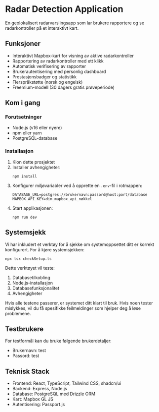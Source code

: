 # Radar Detection Application

En geolokalisert radarvarslingsapp som lar brukere rapportere og se radarkontroller på et interaktivt kart.

## Funksjoner

- Interaktivt Mapbox-kart for visning av aktive radarkontroller
- Rapportering av radarkontroller med ett klikk
- Automatisk verifisering av rapporter
- Brukerautentisering med personlig dashboard
- Prestasjonsbadger og statistikk
- Flerspråkstøtte (norsk og engelsk)
- Freemium-modell (30 dagers gratis prøveperiode)

## Kom i gang

### Forutsetninger

- Node.js (v16 eller nyere)
- npm eller yarn
- PostgreSQL-database

### Installasjon

1. Klon dette prosjektet
2. Installer avhengigheter:
   ```
   npm install
   ```
3. Konfigurer miljøvariabler ved å opprette en `.env`-fil i rotmappen:
   ```
   DATABASE_URL=postgres://brukernavn:passord@host:port/database
   MAPBOX_API_KEY=din_mapbox_api_nøkkel
   ```
4. Start applikasjonen:
   ```
   npm run dev
   ```

## Systemsjekk

Vi har inkludert et verktøy for å sjekke om systemoppsettet ditt er korrekt konfigurert. For å kjøre systemsjekken:

```
npx tsx checkSetup.ts
```

Dette verktøyet vil teste:
1. Databasetilkobling
2. Node.js-installasjon
3. Databasefunksjonalitet
4. Avhengigheter

Hvis alle testene passerer, er systemet ditt klart til bruk. Hvis noen tester mislykkes, vil du få spesifikke feilmeldinger som hjelper deg å løse problemene.

## Testbrukere

For testformål kan du bruke følgende brukerdetaljer:
- Brukernavn: test
- Passord: test

## Teknisk Stack

- Frontend: React, TypeScript, Tailwind CSS, shadcn/ui
- Backend: Express, Node.js
- Database: PostgreSQL med Drizzle ORM
- Kart: Mapbox GL JS
- Autentisering: Passport.js